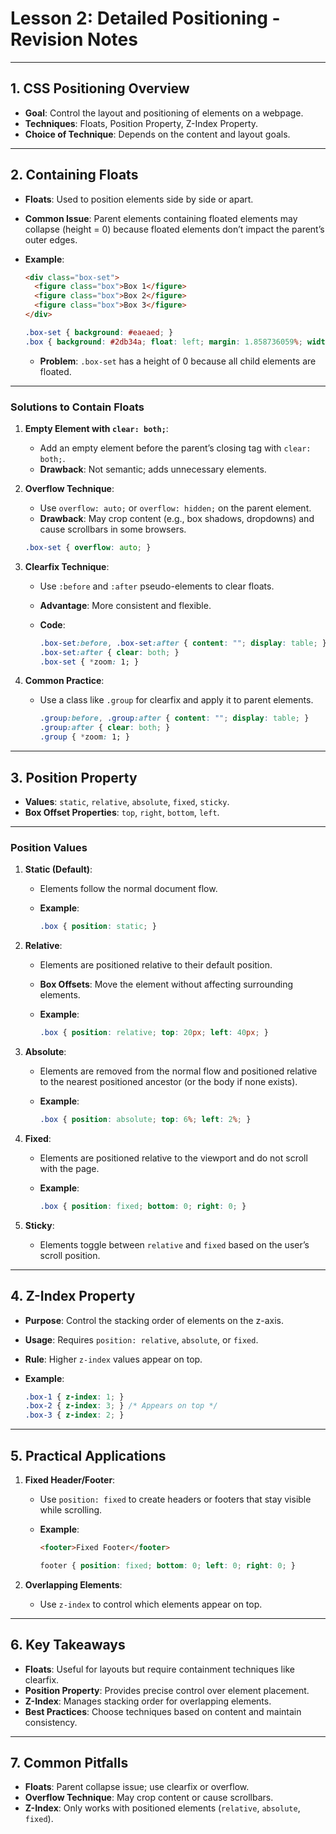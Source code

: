 # **Lesson 2: Detailed Positioning - Revision Notes**

---

## **1. CSS Positioning Overview**

- **Goal**: Control the layout and positioning of elements on a webpage.
- **Techniques**: Floats, Position Property, Z-Index Property.
- **Choice of Technique**: Depends on the content and layout goals.

---

## **2. Containing Floats**

- **Floats**: Used to position elements side by side or apart.
- **Common Issue**: Parent elements containing floated elements may collapse (height = 0) because floated elements don’t impact the parent’s outer edges.
- **Example**:

  ```html
  <div class="box-set">
    <figure class="box">Box 1</figure>
    <figure class="box">Box 2</figure>
    <figure class="box">Box 3</figure>
  </div>
  ```

  ```css
  .box-set { background: #eaeaed; }
  .box { background: #2db34a; float: left; margin: 1.858736059%; width: 29.615861214%; }

  ```
  - **Problem**: `.box-set` has a height of 0 because all child elements are floated.

---

### **Solutions to Contain Floats**

1. **Empty Element with `clear: both;`**:
   - Add an empty element before the parent’s closing tag with `clear: both;`.
   - **Drawback**: Not semantic; adds unnecessary elements.

2. **Overflow Technique**:
   - Use `overflow: auto;` or `overflow: hidden;` on the parent element.
   - **Drawback**: May crop content (e.g., box shadows, dropdowns) and cause scrollbars in some browsers.

   ```css
   .box-set { overflow: auto; }
   ```

3. **Clearfix Technique**:
   - Use `:before` and `:after` pseudo-elements to clear floats.
   - **Advantage**: More consistent and flexible.
   - **Code**:

     ```css
     .box-set:before, .box-set:after { content: ""; display: table; }
     .box-set:after { clear: both; }
     .box-set { *zoom: 1; }
     ```

4. **Common Practice**:
   - Use a class like `.group` for clearfix and apply it to parent elements.

     ```css
     .group:before, .group:after { content: ""; display: table; }
     .group:after { clear: both; }
     .group { *zoom: 1; }
     ```

---

## **3. Position Property**

- **Values**: `static`, `relative`, `absolute`, `fixed`, `sticky`.
- **Box Offset Properties**: `top`, `right`, `bottom`, `left`.

---

### **Position Values**

1. **Static (Default)**:
   - Elements follow the normal document flow.
   - **Example**:

     ```css
     .box { position: static; }
     ```

2. **Relative**:
   - Elements are positioned relative to their default position.
   - **Box Offsets**: Move the element without affecting surrounding elements.
   - **Example**:

     ```css
     .box { position: relative; top: 20px; left: 40px; }
     ```

3. **Absolute**:
   - Elements are removed from the normal flow and positioned relative to the nearest positioned ancestor (or the body if none exists).
   - **Example**:

     ```css
     .box { position: absolute; top: 6%; left: 2%; }
     ```

4. **Fixed**:
   - Elements are positioned relative to the viewport and do not scroll with the page.
   - **Example**:

     ```css
     .box { position: fixed; bottom: 0; right: 0; }
     ```

5. **Sticky**:
   - Elements toggle between `relative` and `fixed` based on the user’s scroll position.

---

## **4. Z-Index Property**

- **Purpose**: Control the stacking order of elements on the z-axis.
- **Usage**: Requires `position: relative`, `absolute`, or `fixed`.
- **Rule**: Higher `z-index` values appear on top.
- **Example**:

  ```css
  .box-1 { z-index: 1; }
  .box-2 { z-index: 3; } /* Appears on top */
  .box-3 { z-index: 2; }
  ```

---

## **5. Practical Applications**

1. **Fixed Header/Footer**:
   - Use `position: fixed` to create headers or footers that stay visible while scrolling.
   - **Example**:

     ```html
     <footer>Fixed Footer</footer>
     ```

     ```css
     footer { position: fixed; bottom: 0; left: 0; right: 0; }
     ```

2. **Overlapping Elements**:
   - Use `z-index` to control which elements appear on top.

---

## **6. Key Takeaways**

- **Floats**: Useful for layouts but require containment techniques like clearfix.
- **Position Property**: Provides precise control over element placement.
- **Z-Index**: Manages stacking order for overlapping elements.
- **Best Practices**: Choose techniques based on content and maintain consistency.

---

## **7. Common Pitfalls**

- **Floats**: Parent collapse issue; use clearfix or overflow.
- **Overflow Technique**: May crop content or cause scrollbars.
- **Z-Index**: Only works with positioned elements (`relative`, `absolute`, `fixed`).
